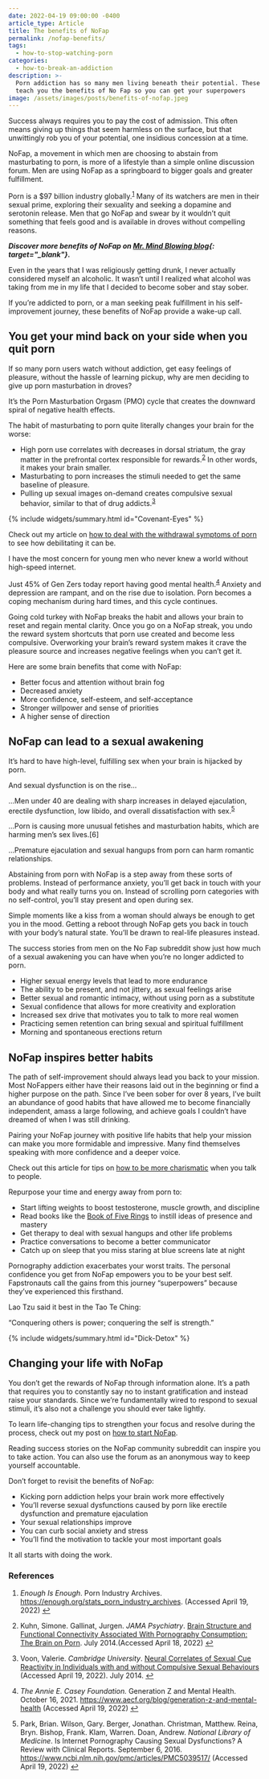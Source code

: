 ```yaml
---
date: 2022-04-19 09:00:00 -0400
article_type: Article
title: The benefits of NoFap
permalink: /nofap-benefits/
tags:
  - how-to-stop-watching-porn
categories:
  - how-to-break-an-addiction
description: >-
  Porn addiction has so many men living beneath their potential. These tips will
  teach you the benefits of No Fap so you can get your superpowers
image: /assets/images/posts/benefits-of-nofap.jpeg
---
```

Success always requires you to pay the cost of admission. This often means giving up things that seem harmless on the surface, but that unwittingly rob you of your potential, one insidious concession at a time.

NoFap, a movement in which men are choosing to abstain from masturbating to porn, is more of a lifestyle than a simple online discussion forum. Men are using NoFap as a springboard to bigger goals and greater fulfillment.

Porn is a $97 billion industry globally.<sup><a class="footnote" rel="footnote" href="#fn:1">1</a></sup> Many of its watchers are men in their sexual prime, exploring their sexuality and seeking a dopamine and serotonin release. Men that go NoFap and swear by it wouldn’t quit something that feels good and is available in droves without compelling reasons.

***Discover more benefits of NoFap on&nbsp;[Mr. Mind Blowing blog](https://mrmindblowing.com/25-crazy-benefits-of-nofap-the-superpowers-of-nofap/){: target="_blank"}.***

Even in the years that I was religiously getting drunk, I never actually considered myself an alcoholic. It wasn’t until I realized what alcohol was taking from me in my life that I decided to become sober and stay sober.

If you’re addicted to porn, or a man seeking peak fulfillment in his self-improvement journey, these benefits of NoFap provide a wake-up call.

## You get your mind back on your side when you quit porn

If so many porn users watch without addiction, get easy feelings of pleasure, without the hassle of learning pickup, why are men deciding to give up porn masturbation in droves?

It’s the Porn Masturbation Orgasm (PMO) cycle that creates the downward spiral of negative health effects.

The habit of masturbating to porn quite literally changes your brain for the worse:

* High porn use correlates with decreases in dorsal striatum, the gray matter in the prefrontal cortex responsible for rewards.<sup><a class="footnote" rel="footnote" href="#fn:2">2</a></sup> In other words, it makes your brain smaller.
* Masturbating to porn increases the stimuli needed to get the same baseline of pleasure.
* Pulling up sexual images on-demand creates compulsive sexual behavior, similar to that of drug addicts.<sup><a class="footnote" rel="footnote" href="#fn:3">3</a></sup>

{% include widgets/summary.html id="Covenant-Eyes" %}

Check out my article on [how to deal with the withdrawal symptoms of porn](https://edlatimore.com/dealing-with-porn-addiction-withdrawal/) to see how debilitating it can be.

I have the most concern for young men who never knew a world without high-speed internet.

Just 45% of Gen Zers today report having good mental health.<sup><a class="footnote" rel="footnote" href="#fn:4">4</a></sup> Anxiety and depression are rampant, and on the rise due to isolation. Porn becomes a coping mechanism during hard times, and this cycle continues.

Going cold turkey with NoFap breaks the habit and allows your brain to reset and regain mental clarity. Once you go on a NoFap streak, you undo the reward system shortcuts that porn use created and become less compulsive. Overworking your brain’s reward system makes it crave the pleasure source and increases negative feelings when you can’t get it.

Here are some brain benefits that come with NoFap:

* Better focus and attention without brain fog
* Decreased anxiety
* More confidence, self-esteem, and self-acceptance
* Stronger willpower and sense of priorities
* A higher sense of direction

<div class="cms-embed" data-cms-embed="PHNjcmlwdCBhc3luYyBkYXRhLXVpZD0iODNiMTgxZGEwNSIgc3JjPSJodHRwczovL21pbmQtYW5kLWZpc3QuY2sucGFnZS84M2IxODFkYTA1L2luZGV4LmpzIj48L3NjcmlwdD4="><script async="" data-uid="83b181da05" src="https://mind-and-fist.ck.page/83b181da05/index.js"></script></div>

## NoFap can lead to a sexual awakening

It’s hard to have high-level, fulfilling sex when your brain is hijacked by porn.

And sexual dysfunction is on the rise…

…Men under 40 are dealing with sharp increases in delayed ejaculation, erectile dysfunction, low libido, and overall dissatisfaction with sex.<sup><a class="footnote" rel="footnote" href="#fn:5">5</a></sup>

…Porn is causing more unusual fetishes and masturbation habits, which are harming men’s sex lives.\[6\]

…Premature ejaculation and sexual hangups from porn can harm romantic relationships.

Abstaining from porn with NoFap is a step away from these sorts of problems. Instead of performance anxiety, you’ll get back in touch with your body and what really turns you on. Instead of scrolling porn categories with no self-control, you’ll stay present and open during sex.

Simple moments like a kiss from a woman should always be enough to get you in the mood. Getting a reboot through NoFap gets you back in touch with your body’s natural state. You’ll be drawn to real-life pleasures instead.

The success stories from men on the No Fap subreddit show just how much of a sexual awakening you can have when you’re no longer addicted to porn.

* Higher sexual energy levels that lead to more endurance
* The ability to be present, and not jittery, as sexual feelings arise
* Better sexual and romantic intimacy, without using porn as a substitute
* Sexual confidence that allows for more creativity and exploration
* Increased sex drive that motivates you to talk to more real women
* Practicing semen retention can bring sexual and spiritual fulfillment
* Morning and spontaneous erections return

## NoFap inspires better habits

The path of self-improvement should always lead you back to your mission. Most NoFappers either have their reasons laid out in the beginning or find a higher purpose on the path. Since I’ve been sober for over 8 years, I’ve built an abundance of good habits that have allowed me to become financially independent, amass a large following, and achieve goals I couldn’t have dreamed of when I was still drinking.

Pairing your NoFap journey with positive life habits that help your mission can make you more formidable and impressive. Many find themselves speaking with more confidence and a deeper voice.

Check out this article for tips on [how to be more charismatic](https://edlatimore.com/how-to-be-charismatic/) when you talk to people.

Repurpose your time and energy away from porn to:

* Start lifting weights to boost testosterone, muscle growth, and discipline
* Read books like the [Book of Five Rings](https://edlatimore.com/the-book-of-five-rings-quotes/) to instill ideas of presence and mastery
* Get therapy to deal with sexual hangups and other life problems
* Practice conversations to become a better communicator
* Catch up on sleep that you miss staring at blue screens late at night

Pornography addiction exacerbates your worst traits. The personal confidence you get from NoFap empowers you to be your best self. Fapstronauts call the gains from this journey “superpowers” because they’ve experienced this firsthand.

Lao Tzu said it best in the Tao Te Ching:

“Conquering others is power; conquering the self is strength.”

{% include widgets/summary.html id="Dick-Detox" %}

## Changing your life with NoFap

You don’t get the rewards of NoFap through information alone. It’s a path that requires you to constantly say no to instant gratification and instead raise your standards. Since we’re fundamentally wired to respond to sexual stimuli, it’s also not a challenge you should ever take lightly.

To learn life-changing tips to strengthen your focus and resolve during the process, check out my post on [how to start NoFap](https://edlatimore.com/how-to-start-nofap/).

Reading success stories on the NoFap community subreddit can inspire you to take action. You can also use the forum as an anonymous way to keep yourself accountable.

Don’t forget to revisit the benefits of NoFap:

* Kicking porn addiction helps your brain work more effectively
* You’ll reverse sexual dysfunctions caused by porn like erectile dysfunction and premature ejaculation
* Your sexual relationships improve
* You can curb social anxiety and stress
* You’ll find the motivation to tackle your most important goals

It all starts with doing the work.

### References

<div class="footnotes"><ol><li><p><em>Enough Is Enough</em>. Porn Industry Archives. <a href="https://enough.org/stats_porn_industry_archives">https://enough.org/stats_porn_industry_archives</a>. (Accessed April 19, 2022)&nbsp;<a class="reversefootnote" href="#fnref:1">↩</a></p></li><li><p>Kuhn, Simone. Gallinat, Jurgen. <em>JAMA Psychiatry</em>. <a href="https://web.archive.org/web/20180712233848/https://jamanetwork.com/journals/jamapsychiatry/fullarticle/1874574">Brain Structure and Functional Connectivity Associated With Pornography Consumption: The Brain on Porn</a>. July 2014.(Accessed April 18, 2022)&nbsp;<a class="reversefootnote" href="#fnref:2">↩</a></p></li><li><p>Voon, Valerie. <em>Cambridge University</em>. <a href="https://web.archive.org/web/20181011094233/https://www.yourbrainonporn.com/cambridge-university-brain-scans-find-porn-addiction">Neural Correlates of Sexual Cue Reactivity in Individuals with and without Compulsive Sexual Behaviours</a> (Accessed April 19, 2022). July 2014.&nbsp;<a class="reversefootnote" href="#fnref:3">↩</a></p></li><li><p><em>The Annie E. Casey Foundation.</em> Generation Z and Mental Health. October 16, 2021. <a href="https://www.aecf.org/blog/generation-z-and-mental-health">https://www.aecf.org/blog/generation-z-and-mental-health</a> (Accessed April 19, 2022)&nbsp;<a class="reversefootnote" href="#fnref:4">↩</a></p></li><li><p>Park, Brian. Wilson, Gary. Berger, Jonathan. Christman, Matthew. Reina, Bryn. Bishop, Frank. Klam, Warren. Doan, Andrew. <em>National Library of Medicine</em>. Is Internet Pornography Causing Sexual Dysfunctions? A Review with Clinical Reports. September 6, 2016. <a href="https://www.ncbi.nlm.nih.gov/pmc/articles/PMC5039517/">https://www.ncbi.nlm.nih.gov/pmc/articles/PMC5039517/</a> (Accessed April 19, 2022)&nbsp;<a class="reversefootnote" href="#fnref:5">↩</a></p></li></ol></div>